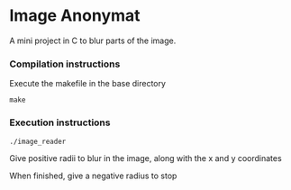 # Image Anonymat

A mini project in C to blur parts of the image.

### Compilation instructions

Execute the makefile in the base directory

    make

### Execution instructions

    ./image_reader

Give positive radii to blur in the image, along with the x and y coordinates

When finished, give a negative radius to stop
